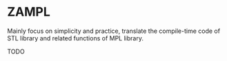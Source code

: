 # ZAMPL
Mainly focus on simplicity and practice, translate the compile-time code of STL library and related functions of MPL library.

TODO
